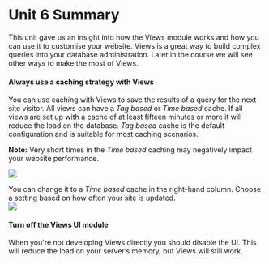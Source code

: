# Unit 6 Summary

This unit gave us an insight into how the Views module works and how you can use it to customise your website. Views is a great way to build complex queries into your database administration. Later in the course we will see other ways to make the most of Views.

#### Always use a caching strategy with Views

You can use caching with Views to save the results of a query for the next site visitor. All views can have a _Tag based_ or _Time based_ cache. If all views are set up with a cache of at least fifteen minutes or more it will reduce the load on the database. _Tag based_ cache is the default configuration and is suitable for most caching scenarios.

**Note:** Very short times in the _Time based_ caching may negatively impact your website performance.

![](<../.gitbook/assets/67 (1).png>)

You can change it to a _Time based_ cache in the right-hand column. Choose a setting based on how often your site is updated.\
![](<../.gitbook/assets/68 (2).png>)

#### Turn off the Views UI module

When you're not developing Views directly you should disable the UI. This will reduce the load on your server’s memory, but Views will still work.

##
